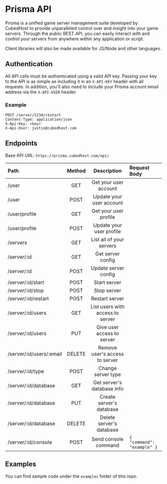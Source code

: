 # Prisma API
Prisma is a unified game server management suite developed by CubedHost to provide unparalleled control over and insight into your game servers. Through the public REST API, you can easily interact with and control your servers from anywhere within any application or script.

Client libraries will also be made available for JS/Node and other languages.

## Authentication
All API calls must be authenticated using a valid API key. Passing your key to the API is as simple as including it in an `X-API-KEY` header with all requests. In addition, you'll also need to include your Prisma account email address via the `X-API-USER` header.

### Example
```
POST /server/1234/restart
Content-Type: application/json
X-Api-Key: <key>
X-Api-User: justin@cubedhost.com
```

## Endpoints
Base API URL: `https://prisma.cubedhost.com/api/`

| Path                     | Method | Description | Request Body
| :----------------------- | :----: | :---------: | :-----
| /user                    | GET    | Get your user account
| /user                    | POST   | Update your user account
| /user/profile            | GET    | Get your user profile
| /user/profile            | POST   | Update your user profile
| /servers                 | GET    | List all of your servers
| /server/:id              | GET    | Get server config
| /server/:id              | POST   | Update server config
| /server/:id/start        | POST   | Start server
| /server/:id/stop         | POST   | Stop server
| /server/:id/restart      | POST   | Restart server
| /server/:id/users        | GET    | List users with access to server
| /server/:id/users        | PUT    | Give user access to server
| /server/:id/users/:email | DELETE | Remove user's access to server
| /server/:id/type         | POST   | Change server type
| /server/:id/database     | GET    | Get server's database info
| /server/:id/database     | PUT    | Create server's database
| /server/:id/database     | DELETE | Delete server's database
| /server/:id/console      | POST   | Send console command | `{ "command": "example" }`

## Examples
You can find sample code under the `examples` folder of this repo.
